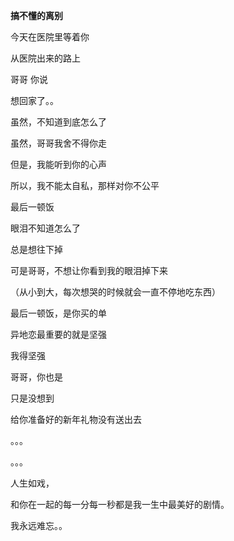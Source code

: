
**搞不懂的离别**

今天在医院里等着你

从医院出来的路上

哥哥 你说

想回家了。。

虽然，不知道到底怎么了

虽然，哥哥我舍不得你走

但是，我能听到你的心声

所以，我不能太自私，那样对你不公平

最后一顿饭

眼泪不知道怎么了

总是想往下掉

可是哥哥，不想让你看到我的眼泪掉下来

（从小到大，每次想哭的时候就会一直不停地吃东西）

最后一顿饭，是你买的单

异地恋最重要的就是坚强

我得坚强

哥哥，你也是

只是没想到

给你准备好的新年礼物没有送出去

。。。

。。。

人生如戏，

和你在一起的每一分每一秒都是我一生中最美好的剧情。

我永远难忘。。

